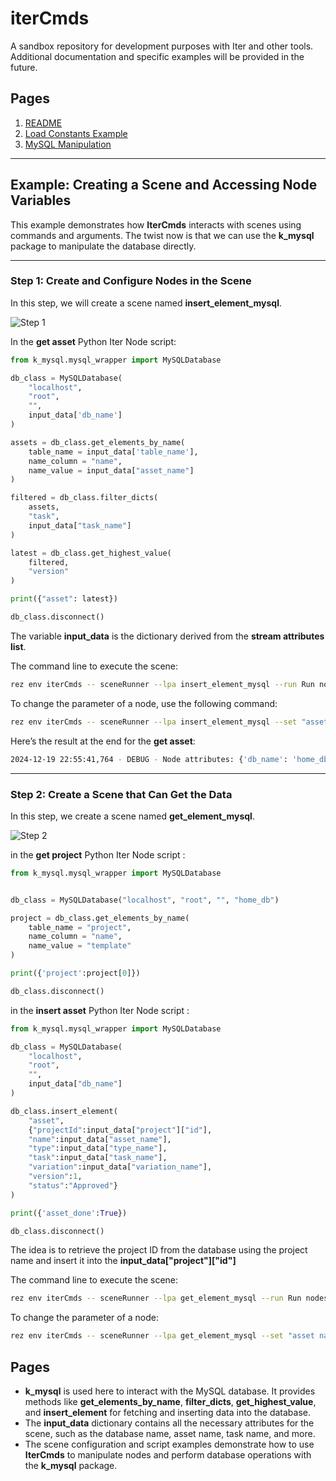 # iterCmds

A sandbox repository for development purposes with Iter and other tools.  
Additional documentation and specific examples will be provided in the future.

## Pages

1. [README](../../README.md)
2. [Load Constants Example](./load_constants.md)
3. [MySQL Manipulation](./mysql_info.md)

---

## Example: Creating a Scene and Accessing Node Variables

This example demonstrates how **IterCmds** interacts with scenes using commands and arguments. The twist now is that we can use the **k_mysql** package to manipulate the database directly.

---

### Step 1: Create and Configure Nodes in the Scene

In this step, we will create a scene named **insert_element_mysql**.

![Step 1](https://i.imgur.com/rpbdtBE.png)

In the **get asset** Python Iter Node script:

```python
from k_mysql.mysql_wrapper import MySQLDatabase

db_class = MySQLDatabase(
    "localhost", 
    "root", 
    "", 
    input_data['db_name']
)

assets = db_class.get_elements_by_name(
    table_name = input_data['table_name'],
    name_column = "name",
    name_value = input_data["asset_name"]
)

filtered = db_class.filter_dicts(
    assets,
    "task",
    input_data["task_name"]
)

latest = db_class.get_highest_value(
    filtered,
    "version"
)

print({"asset": latest})

db_class.disconnect()
```

The variable **input_data** is the dictionary derived from the **stream attributes list**.

The command line to execute the scene:
```bash
rez env iterCmds -- sceneRunner --lpa insert_element_mysql --run Run nodes --echo Echo stream attributes
```

To change the parameter of a node, use the following command:

```bash
rez env iterCmds -- sceneRunner --lpa insert_element_mysql --set "asset name:editAttributeValue:name of the asset" --run Run nodes --echo Echo stream attributes
```

Here’s the result at the end for the **get asset**:

```bash
2024-12-19 22:55:41,764 - DEBUG - Node attributes: {'db_name': 'home_db', 'table_name': 'asset', 'asset_name': 'thanos', 'task_name': 'rig', 'asset': {'id': 5, 'projectId': 1, 'name': 'thanos', 'type': 'chr', 'task': 'rig', 'variation': 'main', 'version': 1, 'status': 'Approved'}}
```

---

### Step 2: Create a Scene that Can Get the Data

In this step, we create a scene named **get_element_mysql**.

![Step 2](https://i.imgur.com/oaaGYqc.png)

in the **get project** Python Iter Node script :

```python
from k_mysql.mysql_wrapper import MySQLDatabase


db_class = MySQLDatabase("localhost", "root", "", "home_db")

project = db_class.get_elements_by_name(
    table_name = "project",
    name_column = "name",
    name_value = "template"
)

print({'project':project[0]})

db_class.disconnect()
```

in the **insert asset** Python Iter Node script :

```python
from k_mysql.mysql_wrapper import MySQLDatabase

db_class = MySQLDatabase(
    "localhost", 
    "root", 
    "", 
    input_data["db_name"]
)

db_class.insert_element(
    "asset",
    {"projectId":input_data["project"]["id"],
    "name":input_data["asset_name"], 
    "type":input_data["type_name"],
    "task":input_data["task_name"],
    "variation":input_data["variation_name"],
    "version":1,
    "status":"Approved"}
)

print({'asset_done':True})

db_class.disconnect()
```
The idea is to retrieve the project ID from the database using the project name and insert it into the **input_data["project"]["id"]**

The command line to execute the scene:
```bash
rez env iterCmds -- sceneRunner --lpa get_element_mysql --run Run nodes --echo Echo stream attributes
```

To change the parameter of a node:

```bash
rez env iterCmds -- sceneRunner --lpa get_element_mysql --set "asset name:editAttributeValue:name of the asset" --run Run nodes --echo Echo stream attributes
```

## Pages
- **k_mysql** is used here to interact with the MySQL database. It provides methods like **get_elements_by_name**, **filter_dicts**, **get_highest_value**, and **insert_element** for fetching and inserting data into the database.
- The **input_data** dictionary contains all the necessary attributes for the scene, such as the database name, asset name, task name, and more.
- The scene configuration and script examples demonstrate how to use **IterCmds** to manipulate nodes and perform database operations with the **k_mysql** package.



